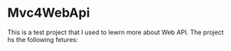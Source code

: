 Mvc4WebApi
==========

This is a test project that I used to lewrn more about Web API. The project hs the following fetures:
 
